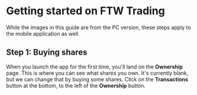 # Getting started on FTW Trading

While the images in this guide are from the PC version, these steps apply to the mobile application as well
## Step 1: Buying shares
When you launch the app for the first time, you'll land on the **Ownership** page. This is where you can see what shares you own. It's currently blank, but we can change that by buying some shares. Click on the **Transactions** button at the bottom, to the left of the **Ownership** button.

